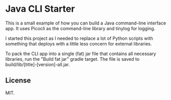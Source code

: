 # Java CLI Starter

This is a small example of how you can build a Java command-line interface app. It uses Picocli as the command-line library and tinylog for logging.

I started this project as I needed to replace a lot of Python scripts with something that deploys with a little less concern for external libraries.

To pack the CLI app into a single (fat) jar file that contains all necessary libraries, run the "Build fat jar" gradle target. The file is saved to build/lib/\[title\]-\[version\]-all.jar.

## License

MIT.
